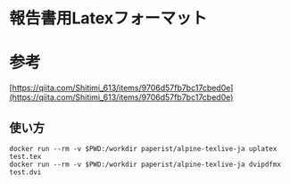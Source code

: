 # 報告書用Latexフォーマット

# 参考
[https://qiita.com/Shitimi_613/items/9706d57fb7bc17cbed0e](https://qiita.com/Shitimi_613/items/9706d57fb7bc17cbed0e)

## 使い方
```
docker run --rm -v $PWD:/workdir paperist/alpine-texlive-ja uplatex test.tex
docker run --rm -v $PWD:/workdir paperist/alpine-texlive-ja dvipdfmx test.dvi
```